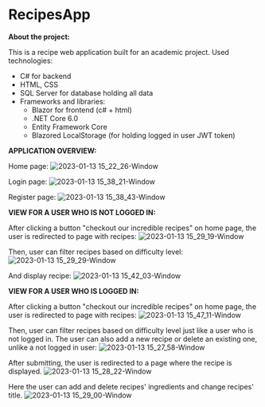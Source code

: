 # RecipesApp

**About the project:**

This is a recipe web application built for an academic project. 
Used technologies:
- C# for backend 
- HTML, CSS
- SQL Server for database holding all data
- Frameworks and libraries:
  - Blazor for frontend (c# + html)
  - .NET Core 6.0
  - Entity Framework Core
  - Blazored LocalStorage (for holding logged in user JWT token)
  
  
**APPLICATION OVERVIEW:**

Home page:
![2023-01-13 15_22_26-Window](https://user-images.githubusercontent.com/74303970/212345588-c1444311-4a54-4ef0-8ed0-c71aa34c8fc1.png)


Login page:
![2023-01-13 15_38_21-Window](https://user-images.githubusercontent.com/74303970/212346126-27cdf14a-878f-4384-abcf-05c93d8e9647.png)


Register page:
![2023-01-13 15_38_43-Window](https://user-images.githubusercontent.com/74303970/212346145-a3b7e056-b3bf-4787-88d4-b676cec6c448.png)


**VIEW FOR A USER WHO IS NOT LOGGED IN:**

After clicking a button "checkout our incredible recipes" on home page, the user is redirected to page with recipes:
![2023-01-13 15_29_19-Window](https://user-images.githubusercontent.com/74303970/212346403-7c60d331-c520-4546-b5dd-8bc695c92107.png)

Then, user can filter recipes based on difficulty level:
![2023-01-13 15_29_29-Window](https://user-images.githubusercontent.com/74303970/212346677-991e1bd9-cc5a-4b00-8d63-c91b0228502f.png)

And display recipe:
![2023-01-13 15_42_03-Window](https://user-images.githubusercontent.com/74303970/212346826-f722164c-d22a-4381-bae5-0039b3e9d6d3.png)



**VIEW FOR A USER WHO IS LOGGED IN:**

After clicking a button "checkout our incredible recipes" on home page, the user is redirected to page with recipes:
![2023-01-13 15_47_11-Window](https://user-images.githubusercontent.com/74303970/212348050-884f74a9-97b7-49d5-996a-0ff263eda7c0.png)

Then, user can filter recipes based on difficulty level just like a user who is not logged in.
The user can also add a new recipe or delete an existing one, unlike a not logged in user:
![2023-01-13 15_27_58-Window](https://user-images.githubusercontent.com/74303970/212347948-a74c8d6c-9c4f-4080-849b-57062ffc3e63.png)

After submitting, the user is redirected to a page where the recipe is displayed. 
![2023-01-13 15_28_22-Window](https://user-images.githubusercontent.com/74303970/212348385-2bf7de9f-f478-47db-864e-63b43e97669c.png)

Here the user can add and delete recipes' ingredients and change recipes' title.
![2023-01-13 15_29_00-Window](https://user-images.githubusercontent.com/74303970/212348451-8ebde312-9031-46a1-974d-07d8aa327ac3.png)




